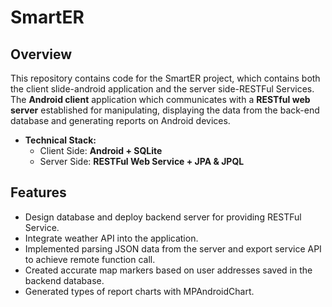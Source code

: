 # SmartER

## Overview

This repository contains code for the SmartER project, which contains both the client slide-android application and the server side-RESTFul Services. The **Android client** application which communicates with a **RESTful web server** established for manipulating, displaying the data from the back-end database and generating reports on Android devices.

- **Technical Stack:**
  - Client Side: **Android + SQLite**
  - Server Side: **RESTFul Web Service + JPA & JPQL**

## Features

- Design database and deploy backend server for providing RESTFul Service.
- Integrate weather API into the application.
- Implemented parsing JSON data from the server and export service API to achieve remote function call.
- Created accurate map markers based on user addresses saved in the backend database.
- Generated types of report charts with MPAndroidChart.


